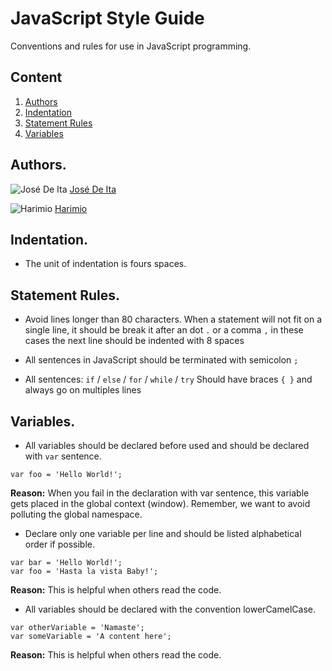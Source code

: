 # JavaScript Style Guide
Conventions and rules for use in JavaScript programming.

## Content
  1. [Authors](#authors)
  1. [Indentation](#indentation)
  1. [Statement Rules](#statement-rules)
  1. [Variables](#variables) 


## Authors.

![José De Ita](https://avatars3.githubusercontent.com/u/12465470?v=3&s=30) [José De Ita]

![Harimio](https://avatars3.githubusercontent.com/u/12465425?v=3&u=d0d7b2461c31cb2bc17a44e2dd64d18439e0bca0&s=30) [Harimio]

[José De Ita]: <https://github.com/josedeita>
[Harimio]: <https://github.com/harimio>

## Indentation.
- The unit of indentation is fours spaces.

## Statement Rules.

- Avoid lines longer than 80 characters. When a statement will not fit on a single line, it should be break it after an dot `.` or a comma `,` in these cases the next line should be indented with 8 spaces

- All sentences in JavaScript should be terminated with semicolon `;`

- All sentences: `if` / `else` / `for` / `while` / `try`  Should have braces `{ }` and always go on multiples lines

## Variables.

- All variables should be declared before used and should be declared with `var` sentence.

 ```
 var foo = 'Hello World!'; 
 ```

  **Reason:** When you fail in the declaration with var sentence, this variable gets placed in the global context (window). Remember, we want to avoid polluting the global namespace.

- Declare only one variable per line and should be listed alphabetical order if possible.
 ```
 var bar = 'Hello World!'; 
 var foo = 'Hasta la vista Baby!';
 ```

  **Reason:** This is helpful when others read the code.

- All variables should be declared with the convention lowerCamelCase.

 ```
 var otherVariable = 'Namaste';
 var someVariable = 'A content here'; 
 ```

  **Reason:** This is helpful when others read the code.

